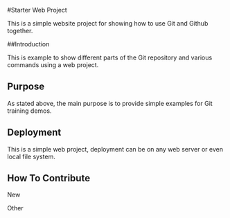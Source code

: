 #Starter Web Project

This is a simple website project for showing how to use Git and Github together.

##Introduction

This is example to show different parts of the Git repository and various commands using a web project. 

## Purpose

As stated above, the main purpose is to provide simple examples for Git training demos.

## Deployment

This is a simple web project, deployment can be on any web server or even local file system.

## How To Contribute


New

Other